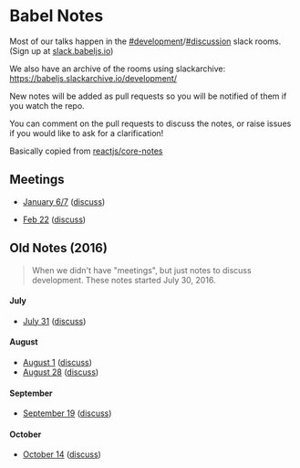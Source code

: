 # Babel Notes

Most of our talks happen in the [#development](https://babeljs.slack.com/messages/development)/[#discussion](https://babeljs.slack.com/messages/discussion) slack rooms. (Sign up at [slack.babeljs.io](http://slack.babeljs.io/))

We also have an archive of the rooms using slackarchive: https://babeljs.slackarchive.io/development/

New notes will be added as pull requests so you will be notified of them if you watch the repo.

You can comment on the pull requests to discuss the notes, or raise issues if you would like to ask for a clarification!

Basically copied from [reactjs/core-notes](https://github.com/reactjs/core-notes)

## Meetings

* [January 6/7](https://github.com/babel/notes/blob/master/2017-01/jan-06.md) ([discuss](https://github.com/babel/notes/pull/11))

* [Feb 22](https://github.com/babel/notes/blob/master/2017-02/feb-22.md) ([discuss](https://github.com/babel/notes/pull/15))

## Old Notes (2016)

> When we didn't have "meetings", but just notes to discuss development.
> These notes started July 30, 2016.

#### July

* [July 31](https://github.com/babel/notes/blob/master/2016-07/july-31.md) ([discuss](https://github.com/babel/notes/pull/1))

#### August

* [August 1](https://github.com/babel/notes/blob/master/2016-08/august-01.md) ([discuss](https://github.com/babel/notes/pull/3))
* [August 28](https://github.com/babel/notes/blob/master/2016-08/august-28.md) ([discuss](https://github.com/babel/notes/pull/5))

#### September
* [September 19](https://github.com/babel/notes/blob/master/2016-09/september-19.md) ([discuss](https://github.com/babel/notes/pull/6))

#### October
* [October 14](https://github.com/babel/notes/blob/master/2016-10/october-14.md) ([discuss](https://github.com/babel/notes/pull/7))
